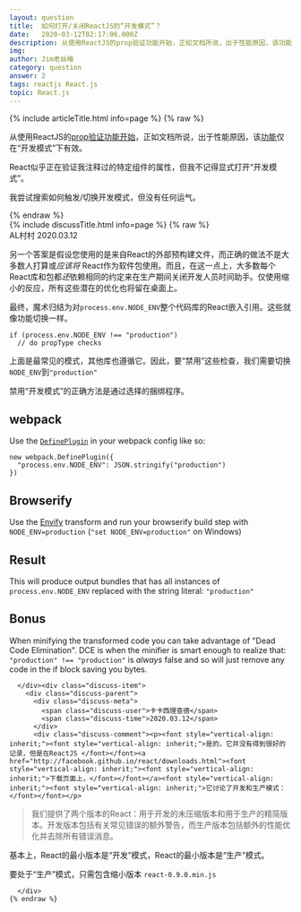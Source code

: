 ```yaml
---
layout: question
title:  如何打开/关闭ReactJS的“开发模式”？
date:   2020-03-12T02:17:06.000Z
description: 从使用ReactJS的prop验证功能开始，正如文档所说，出于性能原因，该功能仅在“开发模式”下有效。React似乎正在验证我注释过的特定组件的属性，...
img: 
author: Jim老丝梅
category: question
answer: 2
tags: reactjs React.js
topic: React.js
---
```

<div class="article-root">
  <div class="article">
    {% include articleTitle.html info=page %}
    {% raw %}
    <div class="article-content"><p><font style="vertical-align: inherit;"><font style="vertical-align: inherit;">从使用ReactJS的</font></font><a href="http://facebook.github.io/react/docs/reusable-components.html#prop-validation"><font style="vertical-align: inherit;"><font style="vertical-align: inherit;">prop验证功能开始</font></font></a><font style="vertical-align: inherit;"><font style="vertical-align: inherit;">，正如文档所说，出于性能原因，该</font><a href="http://facebook.github.io/react/docs/reusable-components.html#prop-validation"><font style="vertical-align: inherit;">功能</font></a><font style="vertical-align: inherit;">仅在“开发模式”下有效。</font></font></p>

<p><font style="vertical-align: inherit;"><font style="vertical-align: inherit;">React似乎正在验证我注释过的特定组件的属性，但我不记得显式打开“开发模式”。</font></font></p>

<p><font style="vertical-align: inherit;"><font style="vertical-align: inherit;">我尝试搜索如何触发/切换开发模式，但没有任何运气。</font></font></p></div>
    {% endraw %}
  </div>

  <div class="discuss-wrapper">
    {% include discussTitle.html info=page %}
    {% raw %}
    <div class="discuss-item">
        <div class="discuss-parent">
          <div class="discuss-meta">
            <span class="discuss-user">AL村村</span>
            <span class="discuss-time">2020.03.12</span>
          </div>
          <div class="discuss-comment"><p><font style="vertical-align: inherit;"><font style="vertical-align: inherit;">另一个答案是假设您使用的是来自</font><font style="vertical-align: inherit;">React的</font><font style="vertical-align: inherit;">外部预构建文件，而正确的做法不是大多数人打算或</font></font><em><font style="vertical-align: inherit;"><font style="vertical-align: inherit;">应该将</font></font></em><font style="vertical-align: inherit;"><font style="vertical-align: inherit;"> React作为软件包使用。</font><font style="vertical-align: inherit;">而且，在这一点上，大多数每个React库和包都</font></font><em><font style="vertical-align: inherit;"><font style="vertical-align: inherit;">还</font></font></em><font style="vertical-align: inherit;"><font style="vertical-align: inherit;">依赖相同的约定来在生产期间关闭开发人员时间助手。</font><font style="vertical-align: inherit;">仅使用缩小的反应，所有这些潜在的优化也将留在桌面上。</font></font></p>

<p><font style="vertical-align: inherit;"><font style="vertical-align: inherit;">最终，魔术归结为对</font></font><code>process.env.NODE_ENV</code><font style="vertical-align: inherit;"><font style="vertical-align: inherit;">整个代码库的</font><font style="vertical-align: inherit;">React嵌入引用</font><font style="vertical-align: inherit;">。</font><font style="vertical-align: inherit;">这些就像功能切换一样。</font></font></p>

<pre><code>if (process.env.NODE_ENV !== "production")<font></font>
  // do propType checks<font></font>
</code></pre>

<p><font style="vertical-align: inherit;"><font style="vertical-align: inherit;">上面是最常见的模式，其他库也遵循它。</font><font style="vertical-align: inherit;">因此，要“禁用”这些检查，我们需要切换</font></font><code>NODE_ENV</code><font style="vertical-align: inherit;"><font style="vertical-align: inherit;">到</font></font><code>"production"</code></p>

<p><font style="vertical-align: inherit;"><font style="vertical-align: inherit;">禁用“开发模式”的正确方法是通过选择的捆绑程序。 </font></font></p>

<h2>webpack</h2>

<p>Use the <a href="https://webpack.js.org/plugins/define-plugin/" rel="nofollow noreferrer"><code>DefinePlugin</code></a> in your webpack config like so:</p>

<pre><code>new webpack.DefinePlugin({<font></font>
  "process.env.NODE_ENV": JSON.stringify("production")<font></font>
})<font></font>
</code></pre>

<h2>Browserify</h2>

<p>Use the <a href="https://github.com/hughsk/envify" rel="nofollow noreferrer">Envify</a> transform and run your browserify build step with <code>NODE_ENV=production</code> (<code>"set NODE_ENV=production"</code> on Windows)</p>

<h2>Result</h2>

<p>This will produce output bundles that has all instances of <code>process.env.NODE_ENV</code> replaced with the string literal: <code>"production"</code></p>

<h2>Bonus</h2>

<p>When minifying the transformed code you can take advantage of "Dead Code Elimination". DCE is when the minifier is smart enough to realize that: <code>"production" !== "production"</code> is <em>always</em> false and so will just remove any code in the if block saving you bytes.</p></div>
        </div>
        
      </div><div class="discuss-item">
        <div class="discuss-parent">
          <div class="discuss-meta">
            <span class="discuss-user">卡卡西理查德</span>
            <span class="discuss-time">2020.03.12</span>
          </div>
          <div class="discuss-comment"><p><font style="vertical-align: inherit;"><font style="vertical-align: inherit;">是的，它并没有得到很好的记录，但是在ReactJS </font></font><a href="http://facebook.github.io/react/downloads.html"><font style="vertical-align: inherit;"><font style="vertical-align: inherit;">下载页面上，</font></font></a><font style="vertical-align: inherit;"><font style="vertical-align: inherit;">它讨论了开发和生产模式：</font></font></p>

<blockquote>
  <p><font style="vertical-align: inherit;"><font style="vertical-align: inherit;">我们提供了两个版本的React：用于开发的未压缩版本和用于生产的精简版本。</font><font style="vertical-align: inherit;">开发版本包括有关常见错误的额外警告，而生产版本包括额外的性能优化并去除所有错误消息。</font></font></p>
</blockquote>

<p><font style="vertical-align: inherit;"><font style="vertical-align: inherit;">基本上，React的最小版本是“开发”模式，React的最小版本是“生产”模式。</font></font></p>

<p><font style="vertical-align: inherit;"><font style="vertical-align: inherit;">要处于“生产”模式，只需包含缩小版本 </font></font><code>react-0.9.0.min.js</code></p></div>
        </div>
        
      </div>
    {% endraw %}
  </div>
<div>
